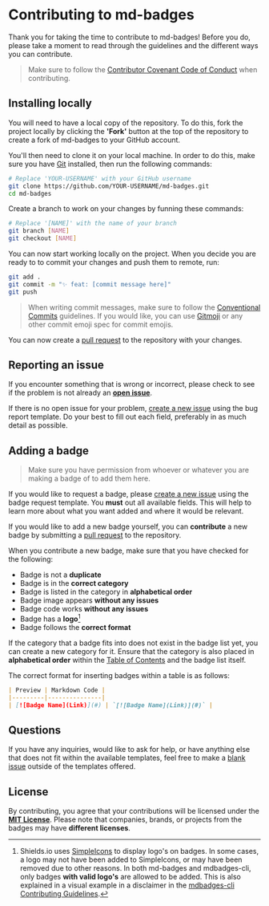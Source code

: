 # Contributing to md-badges 

Thank you for taking the time to contribute to md-badges! Before you do, please take a moment to read through the guidelines and the different ways you can contribute.

> Make sure to follow the [Contributor Covenant Code of Conduct](CODE_OF_CONDUCT.md) when contributing.

## Installing locally

You will need to have a local copy of the repository. To do this, fork the project locally by clicking the **'Fork'** button at the top of the repository to create a fork of md-badges to your GitHub account.

You'll then need to clone it on your local machine. In order to do this, make sure you have [Git](https://git-scm.com) installed, then run the following commands:

```bash
# Replace 'YOUR-USERNAME' with your GitHub username
git clone https://github.com/YOUR-USERNAME/md-badges.git
cd md-badges
```

Create a branch to work on your changes by funning these commands:

```bash
# Replace '[NAME]' with the name of your branch
git branch [NAME]
git checkout [NAME]
```

You can now start working locally on the project. When you decide you are ready to to commit your changes and push them to remote, run:

```bash
git add .
git commit -m "✨ feat: [commit message here]"
git push
```

> When writing commit messages, make sure to follow the [Conventional Commits](https://www.conventionalcommits.org/en/v1.0.0/) guidelines. If you would like, you can use [Gitmoji](https://gitmoji.dev) or any other commit emoji spec for commit emojis.

You can now create a [pull request](https://github.com/inttter/md-badges/pulls) to the repository with your changes.

## Reporting an issue

If you encounter something that is wrong or incorrect, please check to see if the problem is not already an [**open issue**](https://github.com/inttter/md-badges/issues).

If there is no open issue for your problem, [create a new issue](https://github.com/inttter/md-badges/issues/new?assignees=&labels=%F0%9F%90%9B+bug&projects=inttter%2Fmd-badges&template=02-issue-report.yml&title=%5BBug%5D%3A+) using the bug report template. Do your best to fill out each field, preferably in as much detail as possible.

## Adding a badge

> Make sure you have permission from whoever or whatever you are making a badge of to add them here.

If you would like to request a badge, please [create a new issue](https://github.com/inttter/md-badges/issues/new?assignees=inttter&labels=%F0%9F%93%9B+badge+request&projects=inttter%2Fmd-badges&template=01-badge-request.yml&title=%5BBadge+Request%5D%3A+) using the badge request template. You **must** out all available fields. This will help to learn more about what you want added and where it would be relevant.

If you would like to add a new badge yourself, you can **contribute** a new badge by submitting a [pull request](https://github.com/inttter/md-badges/pulls) to the repository. 

When you contribute a new badge, make sure that you have checked for the following:

* Badge is not a **duplicate**
* Badge is in the **correct category**
* Badge is listed in the category in **alphabetical order**
* Badge image appears **without any issues**
* Badge code works **without any issues**
* Badge has a **logo**[^1]
* Badge follows the **correct format**

If the category that a badge fits into does not exist in the badge list yet, you can create a new category for it. Ensure that the category is also placed in **alphabetical order** within the [Table of Contents](README.md#table-of-contents) and the badge list itself.

The correct format for inserting badges within a table is as follows:
    
```markdown
| Preview | Markdown Code |
|---------|---------------|
| [![Badge Name](Link)](#) | `[![Badge Name](Link)](#)` |
```

## Questions

If you have any inquiries, would like to ask for help, or have anything else that does not fit within the available templates, feel free to make a [blank issue](https://github.com/inttter/md-badges/issues/new) outside of the templates offered.

## License

By contributing, you agree that your contributions will be licensed under the **[MIT License](LICENSE)**. Please note that companies, brands, or projects from the badges may have **different licenses**.

[^1]: Shields.io uses [SimpleIcons](https://simpleicons.org) to display logo's on badges. In some cases, a logo may not have been added to SimpleIcons, or may have been removed due to other reasons. In both md-badges and mdbadges-cli, only badges **with valid logo's** are allowed to be added. This is also explained in a visual example in a disclaimer in the [mdbadges-cli Contributing Guidelines](https://github.com/inttter/mdbadges-cli/blob/main/CONTRIBUTING.md#adding-badges).